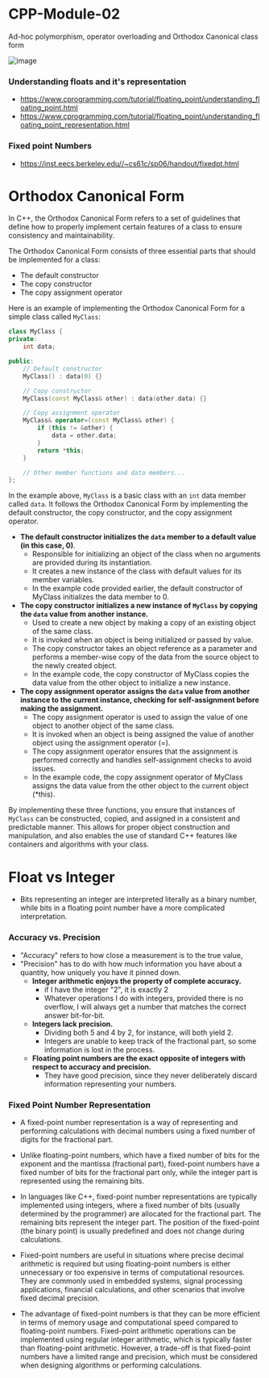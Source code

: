 # CPP-Module-02
Ad-hoc polymorphism, operator overloading and Orthodox Canonical class form

![image](https://github.com/izzypt/CPP-Module-02/assets/73948790/c10c073f-6d99-4733-bbba-a43553736055)

### Understanding floats and it's representation

- https://www.cprogramming.com/tutorial/floating_point/understanding_floating_point.html
- https://www.cprogramming.com/tutorial/floating_point/understanding_floating_point_representation.html

### Fixed point Numbers

- https://inst.eecs.berkeley.edu//~cs61c/sp06/handout/fixedpt.html



# Orthodox Canonical Form

In C++, the Orthodox Canonical Form refers to a set of guidelines that define how to properly implement certain features of a class to ensure consistency and maintainability. 

The Orthodox Canonical Form consists of three essential parts that should be implemented for a class: 
- The default constructor
- The copy constructor
- The copy assignment operator

Here is an example of implementing the Orthodox Canonical Form for a simple class called `MyClass`:

```cpp
class MyClass {
private:
    int data;

public:
    // Default constructor
    MyClass() : data(0) {}

    // Copy constructor
    MyClass(const MyClass& other) : data(other.data) {}

    // Copy assignment operator
    MyClass& operator=(const MyClass& other) {
        if (this != &other) {
            data = other.data;
        }
        return *this;
    }

    // Other member functions and data members...
};
```

In the example above, `MyClass` is a basic class with an `int` data member called `data`. It follows the Orthodox Canonical Form by implementing the default constructor, the copy constructor, and the copy assignment operator.

- **The default constructor initializes the `data` member to a default value (in this case, 0)**.
  - Responsible for initializing an object of the class when no arguments are provided during its instantiation.
  - It creates a new instance of the class with default values for its member variables.
  - In the example code provided earlier, the default constructor of MyClass initializes the data member to 0.  
- **The copy constructor initializes a new instance of `MyClass` by copying the `data` value from another instance.**
  - Used to create a new object by making a copy of an existing object of the same class.
  - It is invoked when an object is being initialized or passed by value.
  - The copy constructor takes an object reference as a parameter and performs a member-wise copy of the data from the source object to the newly created object.
  - In the example code, the copy constructor of MyClass copies the data value from the other object to initialize a new instance. 
- **The copy assignment operator assigns the `data` value from another instance to the current instance, checking for self-assignment before making the assignment.**
  - The copy assignment operator is used to assign the value of one object to another object of the same class.
  - It is invoked when an object is being assigned the value of another object using the assignment operator (=).
  - The copy assignment operator ensures that the assignment is performed correctly and handles self-assignment checks to avoid issues.
  - In the example code, the copy assignment operator of MyClass assigns the data value from the other object to the current object (*this). 

By implementing these three functions, you ensure that instances of `MyClass` can be constructed, copied, and assigned in a consistent and predictable manner. This allows for proper object construction and manipulation, and also enables the use of standard C++ features like containers and algorithms with your class.


# Float vs Integer

- Bits representing an integer are interpreted literally as a binary number, while bits in a floating point number have a more complicated interpretation. 

### Accuracy vs. Precision

- "Accuracy" refers to how close a measurement is to the true value,
- "Precision" has to do with how much information you have about a quantity, how uniquely you have it pinned down.
  - **Integer arithmetic enjoys the property of complete accuracy.**
    - if I have the integer "2", it is exactly 2
    - Whatever operations I do with integers, provided there is no overflow, I will always get a number that matches the correct answer bit-for-bit. 
  - **Integers lack precision.**
    - Dividing both 5 and 4 by 2, for instance, will both yield 2.
    - Integers are unable to keep track of the fractional part, so some information is lost in the process.
  - **Floating point numbers are the exact opposite of integers with respect to accuracy and precision.**
    - They have good precision, since they never deliberately discard information representing your numbers.
   
### Fixed Point Number Representation

- A fixed-point number representation is a way of representing and performing calculations with decimal numbers using a fixed number of digits for the fractional part. 

- Unlike floating-point numbers, which have a fixed number of bits for the exponent and the mantissa (fractional part), fixed-point numbers have a fixed number of bits for the fractional part only, while the integer part is represented using the remaining bits.

- In languages like C++, fixed-point number representations are typically implemented using integers, where a fixed number of bits (usually determined by the programmer) are allocated for the fractional part. The remaining bits represent the integer part. The position of the fixed-point (the binary point) is usually predefined and does not change during calculations.

- Fixed-point numbers are useful in situations where precise decimal arithmetic is required but using floating-point numbers is either unnecessary or too expensive in terms of computational resources. They are commonly used in embedded systems, signal processing applications, financial calculations, and other scenarios that involve fixed decimal precision.

- The advantage of fixed-point numbers is that they can be more efficient in terms of memory usage and computational speed compared to floating-point numbers. Fixed-point arithmetic operations can be implemented using regular integer arithmetic, which is typically faster than floating-point arithmetic. However, a trade-off is that fixed-point numbers have a limited range and precision, which must be considered when designing algorithms or performing calculations.
